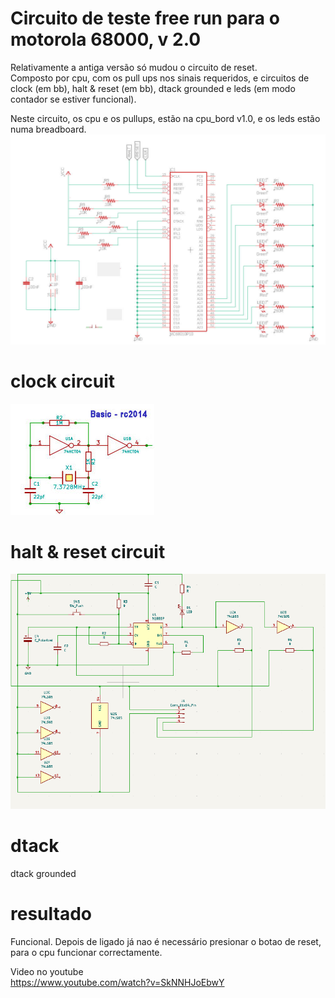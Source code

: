 # Circuito de teste free run para o motorola 68000, v 2.0
Relativamente a antiga versão só mudou o circuito de reset.  
Composto por cpu, com os pull ups nos sinais requeridos, e circuitos de clock (em bb), halt & reset (em bb), dtack grounded e leds (em modo contador se estiver funcional).  
  
Neste circuito, os cpu e os pullups, estão na cpu_bord v1.0, e os leds estão numa breadboard.  
![alt text](https://github.com/inaciose/68000x/blob/main/explorations/freerun/freerun1/freerun_circuit1.jpg?raw=true)  
  
# clock circuit
![alt text](https://github.com/inaciose/68000x/blob/main/explorations/clock/basic-2pin-crystal/basic-rc2014-clock1.jpg?raw=true)  
  
# halt & reset circuit
![alt text](https://github.com/inaciose/68000x/blob/main/explorations/reset/68kmyreset1/68kmyreset1.png?raw=true)  
  
# dtack
dtack grounded  
  
# resultado
Funcional. Depois de ligado já nao é necessário presionar o botao de reset, para o cpu funcionar correctamente.  

Video no youtube  
https://www.youtube.com/watch?v=SkNNHJoEbwY  
  

